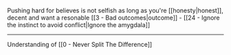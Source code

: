 Pushing hard for believes is not selfish as long as you're [[honesty|honest]], decent and want a resonable [[3 - Bad outcomes|outcome]] - [[24 - Ignore the instinct to avoid conflict|Ignore the amygdala]]

---

Understanding of [[0 - Never Split The Difference]]
